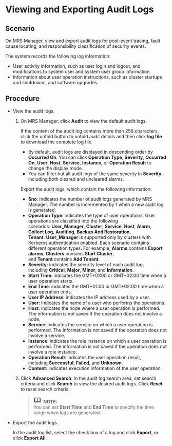 # Viewing and Exporting Audit Logs<a name="EN-US_TOPIC_0125375920"></a>

## Scenario<a name="section586257321787"></a>

On MRS Manager, view and export audit logs for post-event tracing, fault cause locating, and responsibility classification of security events.

The system records the following log information:

-   User activity information, such as user login and logout, and modifications to system user and system user group information
-   Information about user operation instructions, such as cluster startups and shutdowns, and software upgrades.

## Procedure<a name="section1990362217839"></a>

-   View the audit logs.
    1.  On MRS Manager, click  **Audit**  to view the default audit logs.

        If the content of the audit log contains more than 256 characters, click the unfold button to unfold audit details and then click  **log file**  to download the complete log file.

        -   By default, audit logs are displayed in descending order by  **Occurred On**. You can click **Operation Type**, **Severity**, **Occurred On**, **User**, **Host**, **Service**, **Instance**, or **Operation Result**  to change the display mode.
        -   You can filter out all audit logs of the same severity in  **Severity**, including both cleared and uncleared alarms.

        Export the audit logs, which contain the following information:

        -   **Sno**: indicates the number of audit logs generated by MRS Manager. The number is incremented by 1 when a new audit log is generated.
        -   **Operation Type**: indicates the type of user operations. User operations are classified into the following scenarios: **User\_Manager**,  **Cluster**,  **Service**,  **Host**,  **Alarm**,  **Collect Log**,  **Auditlog**,  **Backup And Restoration**,  **Tenant**. **User\_Manager** is supported only by clusters with Kerberos authentication enabled. Each scenario contains different operation types. For example, **Alarms** contains **Export alarms**, **Clusters** contains **Start Cluster**, and **Tenant** contains **Add Tenant**.
        -   **Severity**: indicates the security level of each audit log, including **Critical**, **Major**, **Minor**, and **Information**.
        -   **Start Time**: indicates the GMT+01:00 or GMT+02:00 time when a user operation starts.
        -   **End Time**: indicates the GMT+01:00 or GMT+02:00 time when a user operation ends.
        -   **User IP Address**: indicates the IP address used by a user.
        -   **User**: indicates the name of a user who performs the operations.
        -   **Host**: indicates the node where a user operation is performed. The information is not saved if the operation does not involve a node.
        -   **Service**: indicates the service on which a user operation is performed. The information is not saved if the operation does not involve a service.
        -   **Instance**: indicates the role instance on which a user operation is performed. The information is not saved if the operation does not involve a role instance.
        -   **Operation Result**: indicates the user operation result, including **Successful**, **Failed**, and **Unknown**.
        -   **Content**: indicates execution information of the user operation.

    2.  Click  **Advanced Search**. In the audit log search area, set search criteria and click **Search**  to view the desired audit logs. Click **Reset**  to reset search criteria.

        >![](public_sys-resources/icon-note.gif) **NOTE:**   
        >You can set  **Start Time** and **End Time**  to specify the time range when logs are generated.  


-   Export the audit logs.

    In the audit log list, select the check box of a log and click  **Export**, or click **Export All**.


